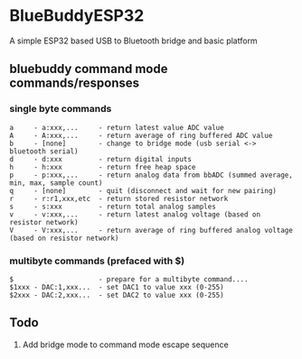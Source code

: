 # BlueBuddyESP32

A simple ESP32 based USB to Bluetooth bridge and basic platform

## bluebuddy command mode commands/responses
### single byte commands

    a     - a:xxx,...     - return latest value ADC value
    A     - A:xxx,...     - return average of ring buffered ADC value
    b     - [none]        - change to bridge mode (usb serial <-> bluetooth serial)
    d     - d:xxx         - return digital inputs
    h     - h:xxx         - return free heap space
    p     - p:xxx,...     - return analog data from bbADC (summed average, min, max, sample count)
    q     - [none]        - quit (disconnect and wait for new pairing)
    r     - r:r1,xxx,etc  - return stored resistor network
    s     - s:xxx         - return total analog samples
    v     - v:xxx,...     - return latest analog voltage (based on resistor network)
    V     - V:xxx,...     - return average of ring buffered analog voltage (based on resistor network)

### multibyte commands (prefaced with $)

    $                     - prepare for a multibyte command....
    $1xxx - DAC:1,xxx...  - set DAC1 to value xxx (0-255)
    $2xxx - DAC:2,xxx...  - set DAC2 to value xxx (0-255)

## Todo

1. Add bridge mode to command mode escape sequence

